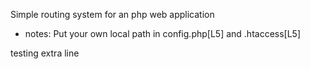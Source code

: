 Simple routing system for an php web application

- notes:
Put your own local path in config.php[L5] and .htaccess[L5]

testing extra line 
